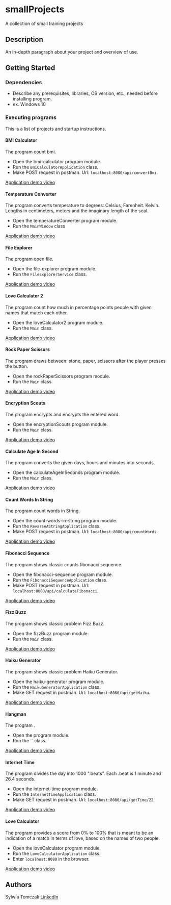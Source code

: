 # smallProjects
 A collection of small training projects
 
 ## Description
 
 An in-depth paragraph about your project and overview of use.
 
 ## Getting Started
 
 ### Dependencies
 
 * Describe any prerequisites, libraries, OS version, etc., needed before installing program.
 * ex. Windows 10
 
 ### Executing programs
This is a list of projects and startup instructions.



 #### BMI Calculator
 The program count bmi.
 
 * Open the bmi-calculator program module.
 * Run the `BmiCalculatorApplication` class.
 * Make POST request in postman. Url: `localhost:8080/api/convertBmi`.
 
 [Application demo video](https://www.google.com)

 #### Temperature Converter
The program converts temperature to degrees: Celsius, Farenheit. Kelvin. Lengths in centimeters, meters and the imaginary length of the seal.
 
* Open the temperatureConverter program module.
* Run the `MainWindow` class

[Application demo video](https://www.google.com)

 #### File Explorer
 The program open file.
 
 * Open the file-explorer program module.
 * Run the `FileExplorerService` class.
 
 [Application demo video](https://www.google.com)

 #### Love Calculator 2
  The program count how much in percentage points people with given names that match each other.
  
 * Open the loveCalculator2 program module.
 * Run the `Main` class.
  
 [Application demo video](https://www.google.com)

 #### Rock Paper Scissors
  The program draws between: stone, paper, scissors after the player presses the button.

 * Open the rockPaperScissors program module.
 * Run the `Main` class.
   
 [Application demo video](https://www.google.com)
 
 #### Encryption Scouts
 The program encrypts and encrypts the entered word.
 
 * Open the encryptionScouts program module.
 * Run the `Main` class.
 
 [Application demo video](https://www.google.com)

 #### Calculate Age In Second
 The program converts the given days, hours and minutes into seconds.
 
 * Open the calculateAgeInSeconds program module.
 * Run the `Main` class.
 
 [Application demo video](https://www.google.com)
 
 #### Count Words In String
 The program count words in String.
 
 * Open the count-words-in-string program module.
 * Run the `RevarseAStringApplication` class.
 * Make POST request in postman. Url: `localhost:8080/api/countWords`.
  
 [Application demo video](https://www.google.com)
 
 #### Fibonacci Sequence
 The program shows classic counts fibonacci sequence.
   
 * Open the fibonacci-sequence program module.
 * Run the `FibonacciSequenceApplication` class.
 * Make POST request in postman. Url: `localhost:8080/api/calculateFibonacci`.
   
  [Application demo video](https://www.google.com)
  
  #### Fizz Buzz
  The program shows classic problem Fizz Buzz.
     
  * Open the fizzBuzz program module.
  * Run the `Main` class.
     
  [Application demo video](https://www.google.com)
  
  #### Haiku Generator
  The program shows classic problem Haiku Generator.
       
  * Open the haiku-generator program module.
  * Run the `HaikuGeneratorApplication` class.
  * Make GET request in postman. Url: `localhost:8080/api/getHaiku`.
       
  [Application demo video](https://www.google.com)
  
  #### Hangman
  The program .
         
  * Open the  program module.
  * Run the `` class.
         
  [Application demo video](https://www.google.com)
    
  #### Internet Time
  The program divides the day into 1000 ".beats". Each .beat is 1 minute and 26.4 seconds.
             
  * Open the internet-time program module.
  * Run the `InternetTimeApplication` class.
  * Make GET request in postman. Url: `localhost:8080/api/getTime/22`.
            
  [Application demo video](https://www.google.com)
  
  #### Love Calculator
  The program provides a score from 0% to 100% that is meant to be an indication of a match in terms of love, based on the names of two people. 
               
  * Open the loveCalculator program module.
  * Run the `LoveCalculatorApplication` class.
  * Enter `localhost:8080` in the browser.
  
  [Application demo video](https://www.google.com)
  
  
  
 ## Authors
 
Sylwia Tomczak
[LinkedIn](https://www.linkedin.com/in/syltom/)

 
 
